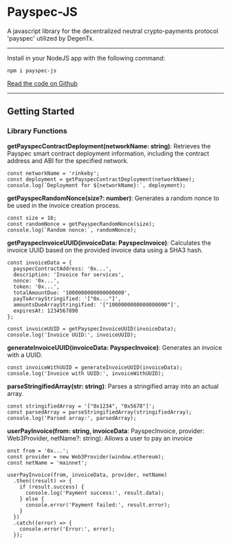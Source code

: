 
# Payspec-JS


A javascript library for the decentralized neutral crypto-payments protocol 'payspec' utilized by DegenTx. 

---


Install in your NodeJS app with the following command: 

```
npm i payspec-js
```



[Read the code on Github](https://github.com/payspec/payspec-js)

---

## Getting Started 

### Library Functions

**getPayspecContractDeployment(networkName: string)**: Retrieves the Payspec smart contract deployment information, including the contract address and ABI for the specified network.

```
const networkName = 'rinkeby';
const deployment = getPayspecContractDeployment(networkName);
console.log(`Deployment for ${networkName}:`, deployment);
```

**getPayspecRandomNonce(size?: number)**: Generates a random nonce to be used in the invoice creation process.

```
const size = 16;
const randomNonce = getPayspecRandomNonce(size);
console.log(`Random nonce:`, randomNonce);

```

**getPayspecInvoiceUUID(invoiceData: PayspecInvoice)**: Calculates the invoice UUID based on the provided invoice data using a SHA3 hash.

```
const invoiceData = {
  payspecContractAddress: '0x...',
  description: 'Invoice for services',
  nonce: '0x...',
  token: '0x...',
  totalAmountDue: '1000000000000000000',
  payToArrayStringified: '["0x..."]',
  amountsDueArrayStringified: '["1000000000000000000"]',
  expiresAt: 1234567890
};

const invoiceUUID = getPayspecInvoiceUUID(invoiceData);
console.log('Invoice UUID:', invoiceUUID);

```

**generateInvoiceUUID(invoiceData: PayspecInvoice)**: Generates an invoice with a UUID.

```
const invoiceWithUUID = generateInvoiceUUID(invoiceData);
console.log('Invoice with UUID:', invoiceWithUUID);
```


**parseStringifiedArray(str: string)**: Parses a stringified array into an actual array.

```
const stringifiedArray = '["0x1234", "0x5678"]';
const parsedArray = parseStringifiedArray(stringifiedArray);
console.log('Parsed array:', parsedArray);
```

**userPayInvoice(from: string, invoiceData**: PayspecInvoice, provider: Web3Provider, netName?: string): Allows a user to pay an invoice

```
onst from = '0x...';
const provider = new Web3Provider(window.ethereum);
const netName = 'mainnet';

userPayInvoice(from, invoiceData, provider, netName)
  .then((result) => {
    if (result.success) {
      console.log('Payment success:', result.data);
    } else {
      console.error('Payment failed:', result.error);
    }
  })
  .catch((error) => {
    console.error('Error:', error);
  });

```